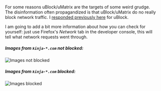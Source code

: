 For some reasons uBlock/uMatrix are the targets of some weird grudge. The disinformation often propagandized is that uBlock/uMatrix do no really block network traffic. I [responded previously here](https://github.com/gorhill/uBlock/wiki/Does-uBlock-block-ads-or-just-hide-them%3F) for uBlock.

I am going to add a bit more information about how you can check for yourself: just use Firefox's _Network_ tab in the developer console, this will tell what network requests went through.

##### Images from `kinja-*.com` not blocked:

![Images not blocked](https://cloud.githubusercontent.com/assets/585534/7592491/8a7bc1a8-f8a1-11e4-8258-fbdec534f801.png)

##### Images from `kinja-*.com` blocked:

![Images blocked](https://cloud.githubusercontent.com/assets/585534/7592521/af96e53a-f8a1-11e4-8cb1-d736f17bbb5b.png)

